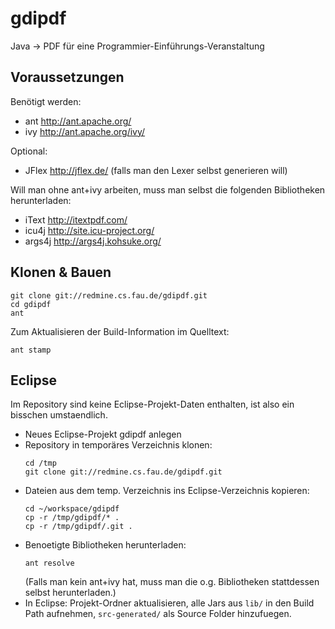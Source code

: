 gdipdf
======

Java → PDF für eine Programmier-Einführungs-Veranstaltung


Voraussetzungen
---------------
Benötigt werden:
 * ant http://ant.apache.org/
 * ivy http://ant.apache.org/ivy/

Optional:
 * JFlex http://jflex.de/ (falls man den Lexer selbst generieren will)


Will man ohne ant+ivy arbeiten, muss man selbst die folgenden
Bibliotheken herunterladen:
 * iText http://itextpdf.com/
 * icu4j http://site.icu-project.org/
 * args4j http://args4j.kohsuke.org/

Klonen & Bauen
---------------
```
git clone git://redmine.cs.fau.de/gdipdf.git
cd gdipdf
ant
```

Zum Aktualisieren der Build-Information im Quelltext:
```
ant stamp
```

Eclipse
-------
Im Repository sind keine Eclipse-Projekt-Daten enthalten, ist also ein
bisschen umstaendlich.

 * Neues Eclipse-Projekt gdipdf anlegen
 * Repository in temporäres Verzeichnis klonen:
   ```
   cd /tmp
   git clone git://redmine.cs.fau.de/gdipdf.git
   ```
 * Dateien aus dem temp. Verzeichnis ins Eclipse-Verzeichnis kopieren:
   ```
   cd ~/workspace/gdipdf
   cp -r /tmp/gdipdf/* .
   cp -r /tmp/gdipdf/.git .
   ```
 * Benoetigte Bibliotheken herunterladen:
   ```
   ant resolve
   ```
   (Falls man kein ant+ivy hat, muss man die o.g. Bibliotheken stattdessen
   selbst herunterladen.)
 * In Eclipse:
   Projekt-Ordner aktualisieren,
   alle Jars aus `lib/` in den Build Path aufnehmen,
   `src-generated/` als Source Folder hinzufuegen.
